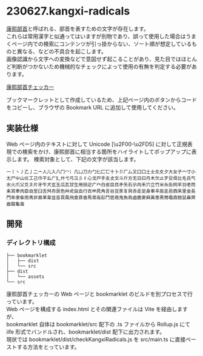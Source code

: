 # 230627.kangxi-radicals

[康熙部首](https://www.unicode.org/charts/PDF/U2F00.pdf)と呼ばれる、部首を表すための文字が存在します。  
これらは常用漢字と似通ってはいますが別物であり、誤って使用した場合はうまくページ内での検索にコンテンツが引っ掛からない、ソート順が想定しているものと異なる、などの不具合を起こします。  
画像認識から文字への変換などで意図せず起こることがあり、見た目ではほとんど判断がつかないため機械的なチェックによって使用の有無を判定する必要があります。  

[康熙部首チェッカー](https://kangxi-radicals.netlify.app/)

ブックマークレットとして作成しているため、上記ページ内のボタンからコードをコピーし、ブラウザの Bookmark URL に追加して使用してください。

## 実装仕様

Web ページ内のテキストに対して Unicode [\u2F00-\u2FD5] に対して正規表現での検索をかけ、康熙部首に相当する箇所をハイライトしてポップアップに表示します。
検索対象として、下記の文字が該当します。

```
⼀⼁⼂⼃⼄⼅⼆⼇⼈⼉⼊⼋⼌⼍⼎⼏⼐⼑⼒⼓⼔⼕⼖⼗⼘⼙⼚⼛⼜⼝⼞⼟⼠⼡⼢⼣⼤⼥⼦⼧⼨⼩⼪⼫⼬⼭⼮⼯⼰⼱⼲⼳⼴⼵⼶⼷⼸⼹⼺⼻⼼⼽⼾⼿⽀⽁⽂⽃⽄⽅⽆⽇⽈⽉⽊⽋⽌⽍⽎⽏⽐⽑⽒⽓⽔⽕⽖⽗⽘⽙⽚⽛⽜⽝⽞⽟⽠⽡⽢⽣⽤⽥⽦⽧⽨⽩⽪⽫⽬⽭⽮⽯⽰⽱⽲⽳⽴⽵⽶⽷⽸⽹⽺⽻⽼⽽⽾⽿⾀⾁⾂⾃⾄⾅⾆⾇⾈⾉⾊⾋⾌⾍⾎⾏⾐⾑⾒⾓⾔⾕⾖⾗⾘⾙⾚⾛⾜⾝⾞⾟⾠⾡⾢⾣⾤⾥⾦⾧⾨⾩⾪⾫⾬⾭⾮⾯⾰⾱⾲⾳⾴⾵⾶⾷⾸⾹⾺⾻⾼⾽⾾⾿⿀⿁⿂⿃⿄⿅⿆⿇⿈⿉⿊⿋⿌⿍⿎⿏⿐⿑⿒⿓⿔⿕
```

## 開発

### ディレクトリ構成

```
├── bookmarklet
│   ├── dist
│   └── src
├── dist
│   └── assets
└── src
```

康熙部首チェッカーの Web ページと bookmarklet のビルドを別プロセスで行っています。  
Web ページを構成する index.html とその関連ファイルは Vite を経由しますが、  
bookmarklet 自体は bookmarklet/src 配下の .ts ファイルから Rollup.js にて iife 形式でバンドルされ、bookmarklet/dist 配下に出力されます。  
現状では bookmarklet/dist/checkKangxiRadicals.js を src/main.ts に直接ペーストする方法をとっています。